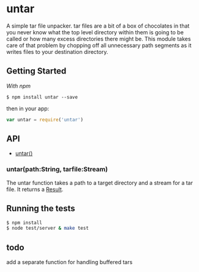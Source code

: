 
# untar

  A simple tar file unpacker. tar files are a bit of a box of chocolates in that you never know what the top level directory within them is going to be called or how many excess directories there might be. This module takes care of that problem by chopping off all unnecessary path segments as it writes files to your destination directory.

## Getting Started

_With npm_  

	$ npm install untar --save

then in your app:

```js
var untar = require('untar')
```

## API

- [untar()](#untar)

### untar(path:String, tarfile:Stream)

The untar function takes a path to a target directory and a stream for a tar file. It returns a [Result](//github.com/jkroso/result).

## Running the tests

```bash
$ npm install
$ node test/server & make test
```

## todo

add a separate function for handling buffered tars